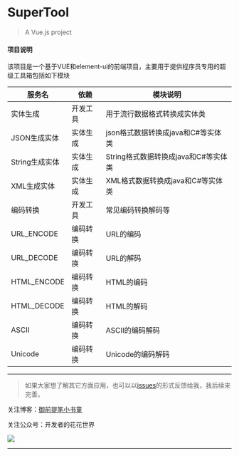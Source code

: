 # SuperTool

> A Vue.js project

#### 项目说明
该项目是一个基于VUE和element-ui的前端项目，主要用于提供程序员专用的超级工具箱包括如下模块

|服务名 | 依赖 | 模块说明|
|----|----|----        |
|实体生成|开发工具|用于流行数据格式转换成实体类     |
|JSON生成实体|实体生成|json格式数据转换成java和C#等实体类     |
|String生成实体|实体生成|String格式数据转换成java和C#等实体类     |
|XML生成实体|实体生成|XML格式数据转换成java和C#等实体类     |
|编码转换|开发工具|常见编码转换解码等     |
|URL_ENCODE|编码转换|URL的编码    |
|URL_DECODE|编码转换|URL的解码    |
|HTML_ENCODE|编码转换|HTML的编码    |
|HTML_DECODE|编码转换|HTML的解码    |
|ASCII|编码转换|ASCII的编码解码    |
|Unicode|编码转换|Unicode的编码解码    |


---

> 如果大家想了解其它方面应用，也可以以[issues](https://github.com/humingfeng/SuperTool/issues)的形式反馈给我，我后续来完善。

关注博客：[御前提笔小书童](https://blog.csdn.net/qq_22260641)

关注公众号：开发者的花花世界

![](https://img-blog.csdnimg.cn/20190106225239166.jpg)

---
